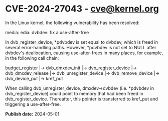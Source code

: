 # CVE-2024-27043 - cve@kernel.org

In the Linux kernel, the following vulnerability has been resolved:

media: edia: dvbdev: fix a use-after-free

In dvb_register_device, *pdvbdev is set equal to dvbdev, which is freed
in several error-handling paths. However, *pdvbdev is not set to NULL
after dvbdev's deallocation, causing use-after-frees in many places,
for example, in the following call chain:

budget_register
  |-> dvb_dmxdev_init
        |-> dvb_register_device
  |-> dvb_dmxdev_release
        |-> dvb_unregister_device
              |-> dvb_remove_device
                    |-> dvb_device_put
                          |-> kref_put

When calling dvb_unregister_device, dmxdev->dvbdev (i.e. *pdvbdev in
dvb_register_device) could point to memory that had been freed in
dvb_register_device. Thereafter, this pointer is transferred to
kref_put and triggering a use-after-free.

**Publish date:** 2024-05-01
